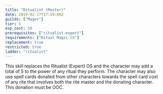 ```yaml
---
title: "Ritualist (Master)"
date: 2019-02-17T17:59:09Z
guilds: ["Mages"]
tier: 5
osp_cost: 50
prerequisites: ["ritualist-expert"]
requirements: ["Ritual Magic CS"]
replacement: true
restricted: true
ladder: "ritualist"
---
```

This skill replaces the Ritualist (Expert) OS and the character may add a total of 5 to the power of any ritual they perform. The character may also use spell cards donated from other characters towards the spell card cost of any rite that involves both the rite master and the donating character. This donation must be OOC.